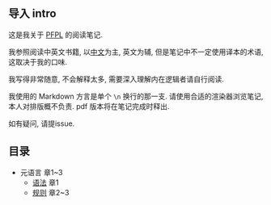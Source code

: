 ## 导入 intro
这是我关于 [PFPL](https://dl.acm.org/doi/book/10.5555/3002812) 的阅读笔记.

我参照阅读中英文书籍, 以[中文](https://item.jd.com/13727350.html)为主, 英文为辅,
但是笔记中不一定使用译本的术语, 这取决于我的口味.

我写得非常随意, 不会解释太多, 
需要深入理解内在逻辑者请自行阅读.

我使用的 Markdown 方言是单个 ```\n``` 换行的那一支.
请使用合适的渲染器浏览笔记, 本人对排版概不负责.
pdf 版本将在笔记完成时释出.

如有疑问, 请提issue.
## 目录
- 元语言 章1~3
  - [语法](./syntax.md) 章1
  - [规则](./rule.md) 章2~3
